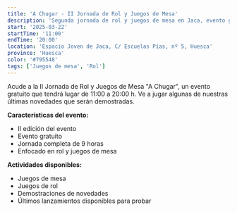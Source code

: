 ```yaml
---
title: 'A Chugar - II Jornada de Rol y Juegos de Mesa'
description: 'Segunda jornada de rol y juegos de mesa en Jaca, evento gratuito en el Espacio Joven.'
start: '2025-03-22'
startTime: '11:00'
endTime: '20:00'
location: 'Espacio Joven de Jaca, C/ Escuelas Pías, nº 5, Huesca'
province: 'Huesca'
color: '#795548'
tags: ['Juegos de mesa', 'Rol']
---
```


Acude a la II Jornada de Rol y Juegos de Mesa "A Chugar", un evento gratuito que tendrá lugar de 11:00 a 20:00 h. Ve a jugar algunas de nuestras últimas novedades que serán demostradas.

**Características del evento:**
- II edición del evento
- Evento gratuito
- Jornada completa de 9 horas
- Enfocado en rol y juegos de mesa

**Actividades disponibles:**
- Juegos de mesa
- Juegos de rol
- Demostraciones de novedades
- Últimos lanzamientos disponibles para probar
